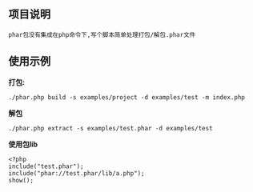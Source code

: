 ## 项目说明
```
phar包没有集成在php命令下,写个脚本简单处理打包/解包.phar文件
```

## 使用示例
**打包:**
```
./phar.php build -s examples/project -d examples/test -m index.php

```

**解包**
```
./phar.php extract -s examples/test.phar -d examples/test
```

**使用包lib**
```
<?php
include("test.phar");
include("phar://test.phar/lib/a.php");
show();
```
